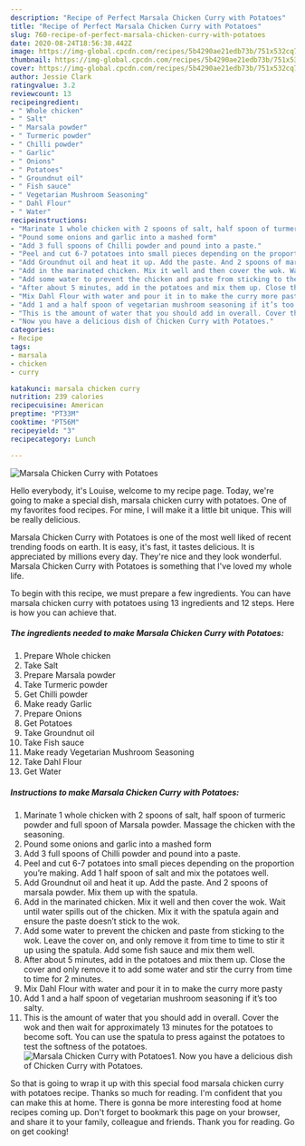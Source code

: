 ```yaml
---
description: "Recipe of Perfect Marsala Chicken Curry with Potatoes"
title: "Recipe of Perfect Marsala Chicken Curry with Potatoes"
slug: 760-recipe-of-perfect-marsala-chicken-curry-with-potatoes
date: 2020-08-24T18:56:38.442Z
image: https://img-global.cpcdn.com/recipes/5b4290ae21edb73b/751x532cq70/marsala-chicken-curry-with-potatoes-recipe-main-photo.jpg
thumbnail: https://img-global.cpcdn.com/recipes/5b4290ae21edb73b/751x532cq70/marsala-chicken-curry-with-potatoes-recipe-main-photo.jpg
cover: https://img-global.cpcdn.com/recipes/5b4290ae21edb73b/751x532cq70/marsala-chicken-curry-with-potatoes-recipe-main-photo.jpg
author: Jessie Clark
ratingvalue: 3.2
reviewcount: 13
recipeingredient:
- " Whole chicken"
- " Salt"
- " Marsala powder"
- " Turmeric powder"
- " Chilli powder"
- " Garlic"
- " Onions"
- " Potatoes"
- " Groundnut oil"
- " Fish sauce"
- " Vegetarian Mushroom Seasoning"
- " Dahl Flour"
- " Water"
recipeinstructions:
- "Marinate 1 whole chicken with 2 spoons of salt, half spoon of turmeric powder and full spoon of Marsala powder. Massage the chicken with the seasoning."
- "Pound some onions and garlic into a mashed form"
- "Add 3 full spoons of Chilli powder and pound into a paste."
- "Peel and cut 6-7 potatoes into small pieces depending on the proportion you’re making. Add 1 half spoon of salt and mix the potatoes well."
- "Add Groundnut oil and heat it up. Add the paste. And 2 spoons of marsala powder. Mix them up with the spatula."
- "Add in the marinated chicken. Mix it well and then cover the wok. Wait until water spills out of the chicken. Mix it with the spatula again and ensure the paste doesn’t stick to the wok."
- "Add some water to prevent the chicken and paste from sticking to the wok. Leave the cover on, and only remove it from time to time to stir it up using the spatula. Add some fish sauce and mix them well."
- "After about 5 minutes, add in the potatoes and mix them up. Close the cover and only remove it to add some water and stir the curry from time to time for 2 minutes."
- "Mix Dahl Flour with water and pour it in to make the curry more pasty"
- "Add 1 and a half spoon of vegetarian mushroom seasoning if it’s too salty."
- "This is the amount of water that you should add in overall. Cover the wok and then wait for approximately 13 minutes for the potatoes to become soft. You can use the spatula to press against the potatoes to test the softness of the potatoes."
- "Now you have a delicious dish of Chicken Curry with Potatoes."
categories:
- Recipe
tags:
- marsala
- chicken
- curry

katakunci: marsala chicken curry 
nutrition: 239 calories
recipecuisine: American
preptime: "PT33M"
cooktime: "PT56M"
recipeyield: "3"
recipecategory: Lunch

---
```



![Marsala Chicken Curry with Potatoes](https://img-global.cpcdn.com/recipes/5b4290ae21edb73b/751x532cq70/marsala-chicken-curry-with-potatoes-recipe-main-photo.jpg)

Hello everybody, it's Louise, welcome to my recipe page. Today, we're going to make a special dish, marsala chicken curry with potatoes. One of my favorites food recipes. For mine, I will make it a little bit unique. This will be really delicious.

Marsala Chicken Curry with Potatoes is one of the most well liked of recent trending foods on earth. It is easy, it's fast, it tastes delicious. It is appreciated by millions every day. They're nice and they look wonderful. Marsala Chicken Curry with Potatoes is something that I've loved my whole life.




To begin with this recipe, we must prepare a few ingredients. You can have marsala chicken curry with potatoes using 13 ingredients and 12 steps. Here is how you can achieve that.

<!--inarticleads1-->

##### The ingredients needed to make Marsala Chicken Curry with Potatoes:

1. Prepare  Whole chicken
1. Take  Salt
1. Prepare  Marsala powder
1. Take  Turmeric powder
1. Get  Chilli powder
1. Make ready  Garlic
1. Prepare  Onions
1. Get  Potatoes
1. Take  Groundnut oil
1. Take  Fish sauce
1. Make ready  Vegetarian Mushroom Seasoning
1. Take  Dahl Flour
1. Get  Water




<!--inarticleads2-->

##### Instructions to make Marsala Chicken Curry with Potatoes:

1. Marinate 1 whole chicken with 2 spoons of salt, half spoon of turmeric powder and full spoon of Marsala powder. Massage the chicken with the seasoning.
1. Pound some onions and garlic into a mashed form
1. Add 3 full spoons of Chilli powder and pound into a paste.
1. Peel and cut 6-7 potatoes into small pieces depending on the proportion you’re making. Add 1 half spoon of salt and mix the potatoes well.
1. Add Groundnut oil and heat it up. Add the paste. And 2 spoons of marsala powder. Mix them up with the spatula.
1. Add in the marinated chicken. Mix it well and then cover the wok. Wait until water spills out of the chicken. Mix it with the spatula again and ensure the paste doesn’t stick to the wok.
1. Add some water to prevent the chicken and paste from sticking to the wok. Leave the cover on, and only remove it from time to time to stir it up using the spatula. Add some fish sauce and mix them well.
1. After about 5 minutes, add in the potatoes and mix them up. Close the cover and only remove it to add some water and stir the curry from time to time for 2 minutes.
1. Mix Dahl Flour with water and pour it in to make the curry more pasty
1. Add 1 and a half spoon of vegetarian mushroom seasoning if it’s too salty.
1. This is the amount of water that you should add in overall. Cover the wok and then wait for approximately 13 minutes for the potatoes to become soft. You can use the spatula to press against the potatoes to test the softness of the potatoes.
<img src="//assets-global.cpcdn.com/assets/icons/button_play-2c75c40dde080a61004c1f40b05d8f140eaff45d7e9e6481dc71c63d2e7c4909.png" alt="Marsala Chicken Curry with Potatoes">1. Now you have a delicious dish of Chicken Curry with Potatoes.




So that is going to wrap it up with this special food marsala chicken curry with potatoes recipe. Thanks so much for reading. I'm confident that you can make this at home. There is gonna be more interesting food at home recipes coming up. Don't forget to bookmark this page on your browser, and share it to your family, colleague and friends. Thank you for reading. Go on get cooking!
